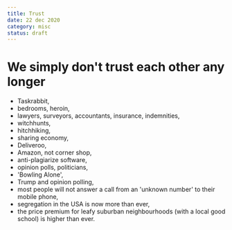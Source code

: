 ```yaml
---
title: Trust
date: 22 dec 2020
category: misc
status: draft
---
```



# We simply don't trust each other any longer

- Taskrabbit,
- bedrooms, heroin,
- lawyers, surveyors, accountants, insurance, indemnities,
- witchhunts,
- hitchhiking,
- sharing economy,
- Deliveroo,
- Amazon, not corner shop,
- anti-plagiarize software,
- opinion polls, politicians,
- 'Bowling Alone',
- Trump and opinion polling,
- most people will not answer a call from an 'unknown number' to their mobile phone,
- segregation in the USA is now more than ever,
- the price premium for leafy suburban neighbourhoods (with a local good school) is higher than ever.

